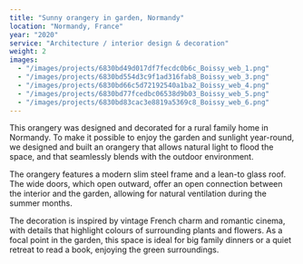 ```yaml
---
title: "Sunny orangery in garden, Normandy"
location: "Normandy, France"
year: "2020"
service: "Architecture / interior design & decoration"
weight: 2
images:
  - "/images/projects/6830bd49d017df7fecdc0b6c_Boissy_web_1.png"
  - "/images/projects/6830bd554d3c9f1ad316fab8_Boissy_web_3.png"
  - "/images/projects/6830bd66c5d72192540a1ba2_Boissy_web_4.png"
  - "/images/projects/6830bd77fcedbc06538d9b03_Boissy_web_5.png"
  - "/images/projects/6830bd83cac3e8819a5369c8_Boissy_web_6.png"
---
```


This orangery was designed and decorated for a rural family home in Normandy. To make it possible to enjoy the garden and sunlight year-round, we designed and built an orangery that allows natural light to flood the space, and that seamlessly blends with the outdoor environment.

The orangery features a modern slim steel frame and a lean-to glass roof. The wide doors, which open outward, offer an open connection between the interior and the garden, allowing for natural ventilation during the summer months.

The decoration is inspired by vintage French charm and romantic cinema, with details that highlight colours of surrounding plants and flowers. As a focal point in the garden, this space is ideal for big family dinners or a quiet retreat to read a book, enjoying the green surroundings.
